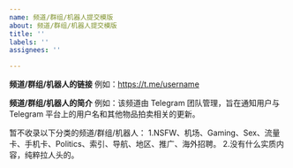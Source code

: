 ```yaml
---
name: 频道/群组/机器人提交模版
about: 频道/群组/机器人提交模版
title: ''
labels: ''
assignees: ''

---
```


**频道/群组/机器人的链接**
例如：https://t.me/username

**频道/群组/机器人的简介**
例如：该频道由 Telegram 团队管理，旨在通知用户与 Telegram 平台上的用户名和其他物品拍卖相关的更新。

暂不收录以下分类的频道/群组/机器人：
1.NSFW、机场、Gaming、Sex、流量卡、手机卡、Politics、索引、导航、地区、推广、海外招聘。
2.没有什么实质内容，纯粹拉人头的。
